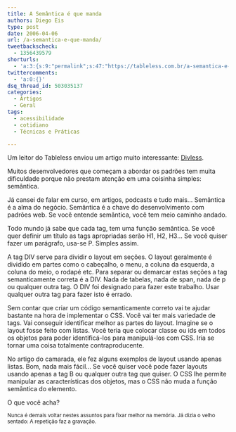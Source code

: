 ```yaml
---
title: A Semântica é que manda
authors: Diego Eis
type: post
date: 2006-04-06
url: /a-semantica-e-que-manda/
tweetbackscheck:
  - 1356439579
shorturls:
  - 'a:3:{s:9:"permalink";s:47:"https://tableless.com.br/a-semantica-e-que-manda";s:7:"tinyurl";s:26:"https://tinyurl.com/42m5fl8";s:4:"isgd";s:19:"https://is.gd/GMaZgS";}'
twittercomments:
  - 'a:0:{}'
dsq_thread_id: 503035137
categories:
  - Artigos
  - Geral
tags:
  - acessibilidade
  - cotidiano
  - Técnicas e Práticas

---
```

Um leitor do Tableless enviou um artigo muito interessante: [Divless][1].

Muitos desenvolvedores que começam a abordar os padrões tem muita dificuldade porque não prestam atenção em uma coisinha simples: semântica.
  
Já cansei de falar em curso, em artigos, podcasts e tudo mais&#8230; Semântica é a alma do negócio. Semântica é a chave do desenvolvimento com padrões web. Se você entende semântica, você tem meio caminho andado.

Todo mundo já sabe que cada tag, tem uma função semântica. Se você quer definir um título as tags apropriadas serão H1, H2, H3&#8230; Se você quiser fazer um parágrafo, usa-se P. Simples assim.
  
A tag DIV serve para dividir o layout em seções. O layout geralmente é dividido em partes como o cabeçalho, o menu, a coluna da esquerda, a coluna do meio, o rodapé etc. Para separar ou demarcar estas seções a tag semanticamente correta é a DIV. Nada de tabelas, nada de span, nada de p ou qualquer outra tag. O DIV foi designado para fazer este trabalho. Usar qualquer outra tag para fazer isto é errado.

Sem contar que criar um código semanticamente correto vai te ajudar bastante na hora de implementar o CSS. Você vai ter mais variedade de tags. Vai conseguir identificar melhor as partes do layout. Imagine se o layout fosse feito com listas. Você teria que colocar classe ou ids em todos os objetos para poder identificá-los para manipulá-los com CSS. Iria se tornar uma coisa totalmente contraproducente.

No artigo do camarada, ele fez alguns exemplos de layout usando apenas listas. Bom, nada mais fácil&#8230; Se você quiser você pode fazer layouts usando apenas a tag B ou qualquer outra tag que quiser. O CSS lhe permite manipular as características dos objetos, mas o CSS não muda a função semântica do elemento.

O que você acha?

<small>Nunca é demais voltar nestes assuntos para fixar melhor na memória. Já dizia o velho sentado: A repetição faz a gravação. </small>

 [1]: https://somerandomdude.net/projects/webdev/divless/